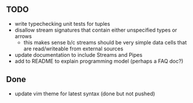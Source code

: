 ## TODO

- write typechecking unit tests for tuples
- disallow stream signatures that contain either unspecified types or arrows
    - this makes sense b/c streams should be very simple data cells that are read/writeable from external sources
- update documentation to include Streams and Pipes
- add to README to explain programming model (perhaps a FAQ doc?)



## Done
- update vim theme for latest syntax (done but not pushed)
